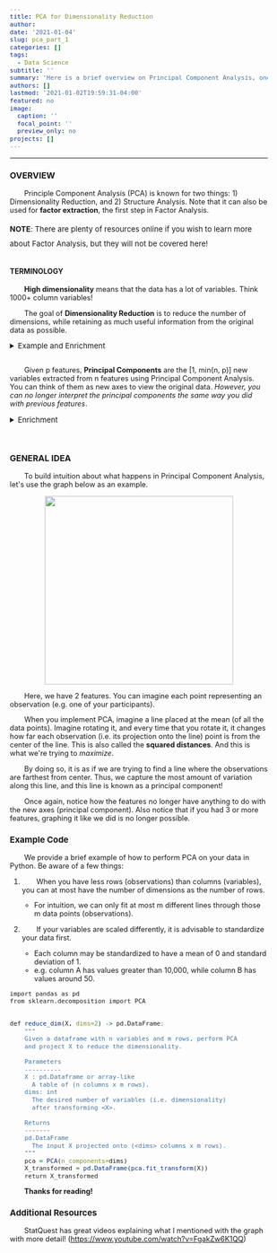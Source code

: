```yaml
---
title: PCA for Dimensionality Reduction
author: 
date: '2021-01-04'
slug: pca_part_1
categories: []
tags:
  - Data Science
subtitle: ''
summary: 'Here is a brief overview on Principal Component Analysis, one of the most popular methods of dimensionality reduction today!'
authors: []
lastmod: '2021-01-02T19:59:31-04:00'
featured: no
image:
  caption: ''
  focal_point: ''
  preview_only: no
projects: []
---
```

<style>
body {font-size: 80%}
.note{font-size: 10pt;
      line-height: 20pt;
      padding-bottom: 10px}
p{text-indent: 2em;}

details{font-size: 10pt;}
summary{font-size: 100% !important;}
</style>
---

<h3>OVERVIEW</h3>

Principle Component Analysis (PCA) is known for two things: 1) Dimensionality Reduction, and 2) Structure Analysis. Note that it can also be used for **factor extraction**, the first step in Factor Analysis. 

<div class="note">
<b>NOTE</b>: There are plenty of resources online if you wish to learn more about Factor Analysis, but they will not be covered here!
</div>


<h4>TERMINOLOGY</h4>

**High dimensionality** means that the data has a lot of variables. Think 1000+ column variables!


The goal of **Dimensionality Reduction** is to reduce the number of dimensions, while retaining as much useful information from the original data as possible.

<details>
<summary>Example and Enrichment</summary>
<p>Say you wish to visualize your data, in order to get an understanding of the relationships between each feature. However, you have too many features. It becomes impossible to plot them on an x-y graph. How do you visualize this without destroying your computer let alone the laws of physics? You can reduce the number of dimensions to 2, then plot it on a coordinate plane! </p>

<div class="note">
<b>NOTE</b>: Dimensionality Reduction is different from <i>Feature Selection</i> (e.g. L1 Regularization, L2 Regularization, etc.). The goal of feature selection is to select the most important features. Meanwhile, dimensionality reduction is used to project high-dimensional data onto a set of low-dimensional features.
</div>
</details>
<br>

Given p features, **Principal Components** are the [1, min(n, p)] new variables extracted from n features using Principal Component Analysis. You can think of them as new axes to view the original data. *However, you can no longer interpret the principal components the same way you did with previous features*.
<details>
<summary>Enrichment</summary>
If you have 10 features and you transform them via PCA to get 10 principal components, they are not the same. If you previously had age and weight, now you simply have axes for data points with no interpretable meaning unlike the original variables. With PCA, you may end up with combinations of these variables. Tell me, is there meaning in a new variable that is 30% age and 70% weight?
</details>
<br><br>

<h3>GENERAL IDEA</h3>

To build intuition about what happens in Principal Component Analysis, let's use the graph below as an example. 



<img src="/post/PCA-Part-I/2020-10-10-pca-for-dummies.en_files/figure-html/plot-1.png" width="336" style="display: block; margin: auto;" />

Here, we have 2 features. You can imagine each point representing an observation (e.g. one of your participants). 

When you implement PCA, imagine a line placed at the mean (of all the data points). Imagine rotating it, and every time that you rotate it, it changes how far each observation (i.e. its projection onto the line) point is from the center of the line. This is also called the **squared distances**. And this is what we're trying to *maximize*. 

By doing so, it is as if we are trying to find a line where the observations are farthest from center. Thus, we capture the most amount of variation along this line, and this line is known as a principal component! 


Once again, notice how the features no longer have anything to do with the new axes (principal component). Also notice that if you had 3 or more features, graphing it like we did is no longer possible.


### Example Code

We provide a brief example of how to perform PCA on your data in Python. 
Be aware of a few things:

1. When you have less rows (observations) than columns (variables), you can at most have the number of dimensions as the number of rows.
    + For intuition, we can only fit at most m different lines through those m data points (observations).

2. If your variables are scaled differently, it is advisable to standardize your data first.
    + Each column may be standardized to have a mean of 0 and standard deviation of 1.
    + e.g. column A has values greater than 10,000, while column B has values around 50.



```r
import pandas as pd
from sklearn.decomposition import PCA


def reduce_dim(X, dims=2) -> pd.DataFrame:
    """
    Given a dataframe with n variables and m rows, perform PCA
    and project X to reduce the dimensionality.
    
    Parameters
    ----------
    X : pd.Dataframe or array-like
      A table of (n columns x m rows).
    dims: int
      The desired number of variables (i.e. dimensionality)
      after transforming <X>.
    
    Returns
    -------
    pd.DataFrame
      The input X projected onto (<dims> columns x m rows).
    """
    pca = PCA(n_components=dims)
    X_transformed = pd.DataFrame(pca.fit_transform(X))
    return X_transformed
```


**Thanks for reading!**

<h3>Additional Resources</h3>

StatQuest has great videos explaining what I mentioned with the graph with more detail! (https://www.youtube.com/watch?v=FgakZw6K1QQ)

